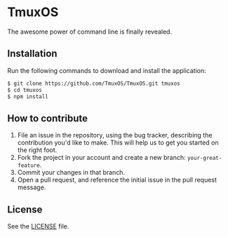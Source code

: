 # TmuxOS
The awesome power of command line is finally revealed.

## Installation
Run the following commands to download and install the application:

```sh
$ git clone https://github.com/TmuxOS/TmuxOS.git tmuxos
$ cd tmuxos
$ npm install
```

## How to contribute

1. File an issue in the repository, using the bug tracker, describing the
   contribution you'd like to make. This will help us to get you started on the
   right foot.
2. Fork the project in your account and create a new branch:
   `your-great-feature`.
3. Commit your changes in that branch.
4. Open a pull request, and reference the initial issue in the pull request
   message.

## License
See the [LICENSE](./LICENSE) file.
